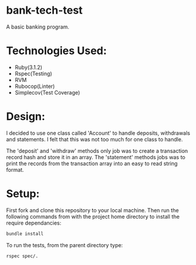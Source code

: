 # bank-tech-test

A basic banking program.

# Technologies Used:

- Ruby(3.1.2)
- Rspec(Testing)
- RVM
- Rubocop(Linter)
- Simplecov(Test Coverage)

# Design:

I decided to use one class called 'Account' to handle deposits, withdrawals and statements. I felt that this was not too much for one class to handle.

The 'deposit' and 'withdraw' methods only job was to create a transaction record hash and store it in an array.
The 'statement' methods jobs was to print the records from the transaction array into an easy to read string format.

# Setup:

First fork and clone this repository to your local machine.
Then run the following commands from with the project home directory to install the require dependancies:

```bash
bundle install
```

To run the tests, from the parent directory type:

```bash
rspec spec/.
```
